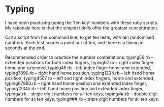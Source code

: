 # Typing
 
I have been practising typing the 'ten key' numbers with these ruby scripts.
My rationale here is that the simplest drills offer the greatest concentration.

Call a script from the command line, to get ten tests, with ten randomised numbers.
Each test scores a point out of ten, and there is a timing in seconds at the end.

Recommended order to practice the number combinations:
typing56.rb – extended positions for both index fingers,
typing67.rb – right index finger home and extended,
typing45.rb – left index finger home and extended,
typing7890.rb – right hand home position,
typing1234.rb – left hand home position,
typing4567.rb – left and right index fingers, home and extended,
typing67890.rb – right hand home position and extended index finger,
typing12345.rb – left hand home position and extended index finger,
typing#.rb – single digit numbers for all ten keys,
typing##.rb – double digit numbers for all ten keys,
typing###.rb – triple digit numbers for all ten keys.

